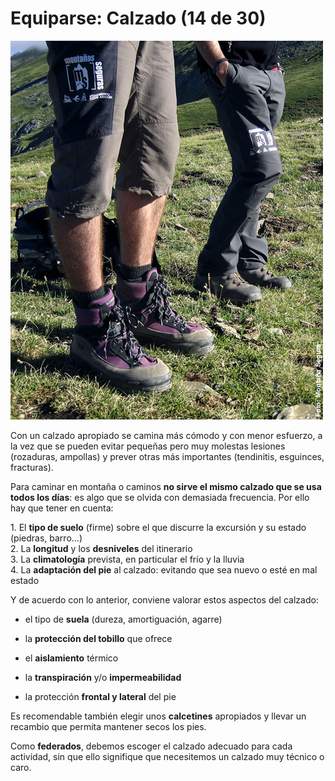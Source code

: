 # Equiparse: Calzado (14 de 30)

![Equipa: calzado](img/CALZADO.jpg)

Con un calzado apropiado se camina más cómodo y con menor esfuerzo, a la vez que se pueden evitar pequeñas pero muy molestas lesiones (rozaduras, ampollas) y prever otras más importantes (tendinitis, esguinces, fracturas).

Para caminar en montaña o caminos **no sirve el mismo calzado que se usa todos los días**: es algo que se olvida con demasiada frecuencia. Por ello hay que tener en cuenta:  

1\. El **tipo de suelo** (firme) sobre el que discurre la excursión y su estado (piedras, barro...)  
2\. La **longitud** y los **desniveles** del itinerario  
3\. La **climatología** prevista, en particular el frío y la lluvia  
4\. La **adaptación del pie** al calzado: evitando que sea nuevo o esté en mal estado

Y de acuerdo con lo anterior, conviene valorar estos aspectos del calzado: 

*   el tipo de **suela** (dureza, amortiguación, agarre)
*   la **protección del tobillo** que ofrece  
    
*   el **aislamiento** térmico
*   la **transpiración** y/o **impermeabilidad**
*   la protección **frontal y lateral** del pie

Es recomendable también elegir unos **calcetines** apropiados y llevar un recambio que permita mantener secos los pies.  

Como **federados**, debemos escoger el calzado adecuado para cada actividad, sin que ello signifique que necesitemos un calzado muy técnico o caro.  

